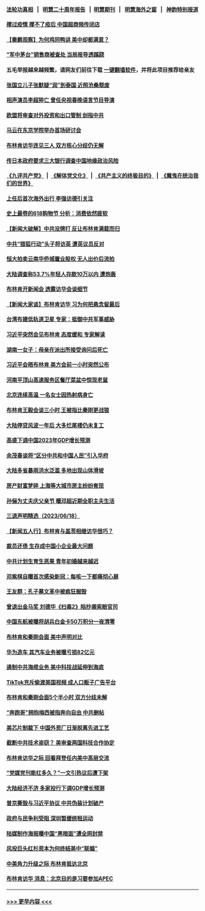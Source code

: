 #### [法轮功真相](https://github.com/gfw-breaker/truth/blob/master/README.md?t=0) &nbsp;&nbsp;|&nbsp;&nbsp; [明慧二十周年报告](https://github.com/gfw-breaker/mh-reports/blob/master/README.md?t=0) &nbsp;&nbsp;|&nbsp;&nbsp;[明慧期刊](https://github.com/gfw-breaker/mh-qikan) &nbsp;&nbsp;|&nbsp;&nbsp; [明慧海外之窗](https://github.com/gfw-breaker/mh-news/blob/master/README.md?t=0) &nbsp;&nbsp;|&nbsp;&nbsp; [神韵特别报道](https://github.com/gfw-breaker/mh-news/blob/master/shenyun.md?t=0)
#### [撑过疫情 撑不了疫后 中国超商频传闭店](../pages/nsc413/n14019252.md?t=06200943) 
#### [【秦鹏观察】为何鸡同鸭讲 美中却都满意？](../pages/nsc413/n14019228.md?t=06200943) 
#### [“军中茅台”销售商被查处 当局报导透蹊跷](../pages/nsc413/n14019085.md?t=06200943) 
#### 五毛举报越来越频繁，请网友们前往下载 [一键翻墙软件](https://github.com/gfw-breaker/ssr-accounts)，并将此项目推荐给亲友
#### [张国立儿子张默疑“润”到泰国 近照沧桑颓废](../pages/nsc413/n14019215.md?t=06200943) 
#### [相声演员李超猝亡 曾任央视春晚语言节目导演](../pages/nsc413/n14019177.md?t=06200943) 
#### [欧盟将审查对外投资和出口管制 剑指中共](../pages/nsc413/n14019186.md?t=06200943) 
#### [马云在东京学院举办首场研讨会](../pages/nsc413/n14019172.md?t=06200943) 
#### [布林肯访华连见三人 双方核心分歧仍无解](../pages/nsc413/n14019180.md?t=06200943) 
#### [传日本政府要求三大银行调查中国地缘政治风险](../pages/nsc413/n14019200.md?t=06200943) 
#### [《九评共产党》](https://github.com/begood0513/9ping.md/blob/master/README.md) &nbsp;|&nbsp; [《解体党文化》](../../../../jtdwh.md/blob/master/README.md)  &nbsp;|&nbsp; [《共产主义的终极目的》](../../../../gczydzjmd.md/blob/master/README.md) &nbsp;|&nbsp; [《魔鬼在统治我们的世界》](../../../../mgztzwmdsj.md/blob/master/README.md) 
#### [上任后首次海外出行 李强访德引关注](../pages/nsc413/n14019120.md?t=06200943) 
#### [史上最卷的618购物节 分析：消费依然疲软](../pages/nsc413/n14019104.md?t=06200943) 
#### [【新闻大破解】中共没牌打 反让布林肯满载而归](../pages/nsc413/n14019140.md?t=06200943) 
#### [中共“猎狐行动”头子将访英 遭英议员反对](../pages/nsc413/n14019129.md?t=06200943) 
#### [恒大拍卖云南华侨城置业股权 无人出价后流拍](../pages/nsc413/n14019091.md?t=06200943) 
#### [大陆调查称53.7%年轻人存款10万以内 遭炮轰](../pages/nsc413/n14018854.md?t=06200943) 
#### [布林肯开新闻会 透露访华会谈细节](../pages/nsc413/n14019092.md?t=06200943) 
#### [【新闻大家谈】布林肯访华 习为何把悬念留最后](../pages/nsc413/n14019030.md?t=06200943) 
#### [台湾布建低轨道卫星 专家：抵御中共军事威胁](../pages/nsc413/n14018649.md?t=06200943) 
#### [习近平突然会见布林肯 态度缓和 专家解读](../pages/nsc413/n14018915.md?t=06200943) 
#### [湖南一女子：母亲在派出所接受询问后死亡](../pages/nsc413/n14018906.md?t=06200943) 
#### [习近平会晤布林肯 美方会前一小时突然公布](../pages/nsc413/n14018856.md?t=06200943) 
#### [河南平顶山高速服务区餐厅菜盆中惊现老鼠](../pages/nsc413/n14018815.md?t=06200943) 
#### [北京连续高温 一名女士因热射病身亡](../pages/nsc413/n14018852.md?t=06200943) 
#### [布林肯王毅会谈三小时 王被指比秦刚更战狼](../pages/nsc413/n14018813.md?t=06200943) 
#### [大陆停贷风波一年后 大多烂尾楼仍未复工](../pages/nsc413/n14018658.md?t=06200943) 
#### [高盛下调中国2023年GDP增长预测](../pages/nsc413/n14018677.md?t=06200943) 
#### [余茂春谈将“区分中共和中国人民”引入华府](../pages/nsc413/n14018707.md?t=06200943) 
#### [大陆多省暴雨洪水泛滥 多地出现山体滑坡](../pages/nsc413/n14018575.md?t=06200943) 
#### [房产财富梦碎 上海等大城市房主纷纷套现](../pages/nsc413/n14018544.md?t=06200943) 
#### [孙俪为丈夫庆父亲节 曝邓超近期全职主夫生活](../pages/nsc413/n14018472.md?t=06200943) 
#### [三退声明精选（2023/06/18）](../pages/nsc413/n14018593.md?t=06200943) 
#### [【新闻五人行】布林肯与盖茨相继访华很巧？](../pages/nsc413/n14018489.md?t=06200943) 
#### [裁员还债 生存成中国小企业最大问题](../pages/nsc413/n14018491.md?t=06200943) 
#### [中共计划生育生恶果 青年初婚越来越迟](../pages/nsc413/n14018492.md?t=06200943) 
#### [邓紫棋自曝首次感染新冠：每咳一下都痛彻心扉](../pages/nsc413/n14018437.md?t=06200943) 
#### [王友群：孔子墓文革中被疯狂掘毁](../pages/nsc413/n14018409.md?t=06200943) 
#### [曾退出金马奖 刘德华《扫毒2》陷抄袭索赔官司](../pages/nsc413/n14018383.md?t=06200943) 
#### [中国东航被曝将胡兵白金卡50万积分一夜清零](../pages/nsc413/n14018439.md?t=06200943) 
#### [布林肯和秦刚会面 美中声明对比](../pages/nsc413/n14018469.md?t=06200943) 
#### [华为造车 其汽车业务被曝亏损82亿元](../pages/nsc413/n14018387.md?t=06200943) 
#### [遏制中共海缆业务 美中科技战延伸到海底](../pages/nsc413/n14018151.md?t=06200943) 
#### [TikTok充斥偷渡美国视频 成人口贩子广告平台](../pages/nsc413/n14018397.md?t=06200943) 
#### [布林肯和秦刚会面5个半小时 双方分歧未解](../pages/nsc413/n14018244.md?t=06200943) 
#### [“奔跑哥”拥抱梅西被指奔向自由 中共删帖](../pages/nsc413/n14018351.md?t=06200943) 
#### [美芯片制裁下 中国外资厂日渐脱离先进工艺](../pages/nsc413/n14018374.md?t=06200943) 
#### [截断中共技术盗窃？ 美审查两国科技合作协定](../pages/nsc413/n14018310.md?t=06200943) 
#### [布林肯访华之际 回看拜登任内美中高层交流](../pages/nsc413/n14018243.md?t=06200943) 
#### [“党媒党刊能扛多久？”一文引热议后遭下架](../pages/nsc413/n14018188.md?t=06200943) 
#### [大陆经济不济 多家投行下调GDP增长预测](../pages/nsc413/n14018201.md?t=06200943) 
#### [普京撕毁与习近平协议 中共伪装计划破产](../pages/nsc413/n14018227.md?t=06200943) 
#### [政府与民争利受阻 深圳暂缓统租运动](../pages/nsc413/n14018223.md?t=06200943) 
#### [陆媒制作海报曝中国“黑暗面”遭全网封禁](../pages/nsc413/n14018148.md?t=06200943) 
#### [风投巨头红杉资本为何终结美中“联姻”](../pages/nsc413/n14018040.md?t=06200943) 
#### [中美角力升级之际 布林肯抵达北京](../pages/nsc413/n14018163.md?t=06200943) 
#### [布林肯访华 消息：北京目的是习要参加APEC](../pages/nsc413/n14018111.md?t=06200943) 

----
#### [ >>> 更早内容 <<< ](../indexes/nsc413-earlier.md)
